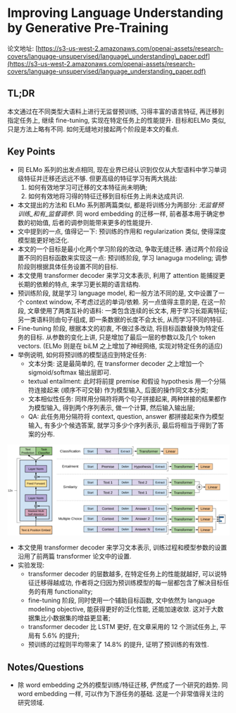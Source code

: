 # Improving Language Understanding by Generative Pre-Training

论文地址: [https://s3-us-west-2.amazonaws.com/openai-assets/research-covers/language-unsupervised/language\_understanding\_paper.pdf](https://s3-us-west-2.amazonaws.com/openai-assets/research-covers/language-unsupervised/language_understanding_paper.pdf)

## TL;DR

本文通过在不同类型大语料上进行无监督预训练, 习得丰富的语言特征, 再迁移到指定任务上, 继续 fine-tuning, 实现在特定任务上的性能提升. 目标和ELMo 类似, 只是方法上略有不同. 如何无缝地对接起两个阶段是本文的看点.

## Key Points

* 同 ELMo 系列的出发点相同, 现在业界已经认识到仅仅从大型语料中学习单词级特征并迁移还远远不够. 但更高级的特征学习有两大挑战:
  1. 如何有效地学习可迁移的文本特征尚未明确;
  2. 如何有效地将习得的特征迁移到目标任务上尚未达成共识.
* 本文提出的方法和 ELMo 系列那两篇类似, 都是将训练分为两部分: _无监督预训练_和有_监督调参_. 同 word embedding 的迁移一样, 前者基本用于确定参数的初始值, 后者的调参则能带来更多的性能提升.
* 文中提到的一点, 值得记一下: 预训练的作用和 regularization 类似, 使得深度模型能更好地泛化.
* 本文的一个目标是最小化两个学习阶段的改动, 争取无缝迁移. 通过两个阶段设置不同的目标函数来实现这一点: 预训练阶段, 学习 lanaguga modeling; 调参阶段则根据具体任务设置不同的目标.
* 本文使用 transformer decoder 来学习文本表示, 利用了 attention 能捕捉更长期的依赖的特点, 来学习更长期的语言结构.
* 预训练阶段, 就是学习 language model, 和一般方法不同的是, 文中设置了一个 context window, 不考虑过远的单词/依赖. 另一点值得主意的是, 在这一阶段, 文章使用了两类互补的语料: 一类包含连续的长文本, 用于学习长距离特征; 另一类语料则由句子组成, 即一条数据的长度不会太长, 从而学习不同的特征.
* Fine-tuning 阶段, 根据本文的初衷, 不做过多改动, 将目标函数替换为特定任务的目标. 从参数的变化上讲, 只是增加了最后一层的参数以及几个 token vectors. \(ELMo 则是在 biLM 之上增加了神经网络, 实现对特定任务的适应\)
* 举例说明, 如何将预训练的模型适应到特定任务:
  * 文本分类: 这是最简单的, 在 transformer decoder 之上增加一个 sigmoid/softmax 输出层即可.
  * textual entailment: 此时将前提 premise 和假设 hypothesis 用一个分隔符连接起来 \(顺序不可交替\) 作为模型输入, 后面的操作同文本分类;
  * 文本相似性任务: 同样用分隔符将两个句子拼接起来, 两种拼接的结果都作为模型输入, 得到两个序列表示, 做一个计算, 然后输入输出层;
  * QA: 此任务用分隔符将 context, question, answer 都拼接起来作为模型输入, 有多少个候选答案, 就学习多少个序列表示, 最后将相当于得到了答案的分布.

![](../../.gitbook/assets/transformer_lm.png)

* 本文使用 transformer decoder 来学习文本表示, 训练过程和模型参数的设置沿用了前两篇 transformer 论文中的设置.
* 实验发现:
  * transformer decoder 的层数越多, 在特定任务上的性能就越好, 可以说特征迁移得越成功, 作者将之归因为预训练模型的每一层都包含了解决目标任务的有用 functionality;
  * fine-tuning 阶段, 同时使用一个辅助目标函数, 文中依然为 language modeling objective, 能获得更好的泛化性能, 还能加速收敛. 这对于大数据集比小数据集的增益更显著;
  * transformer decoder 比 LSTM 更好, 在文章采用的 12 个测试任务上, 平局有 5.6% 的提升;
  * 预训练的过程则平均带来了 14.8% 的提升, 证明了预训练的有效性.

## Notes/Questions

* 除 word embedding 之外的模型训练/特征迁移, 俨然成了一个研究的趋势. 同 word embedding 一样, 可以作为下游任务的基础. 这是一个非常值得关注的研究领域.

